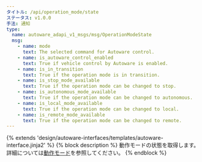 ```yaml
---
タイトル: /api/operation_mode/state
ステータス: v1.0.0
手法: 通知
type:
  name: autoware_adapi_v1_msgs/msg/OperationModeState
  msg:
    - name: mode
      text: The selected command for Autoware control.
    - name: is_autoware_control_enabled
      text: True if vehicle control by Autoware is enabled.
    - name: is_in_transition
      text: True if the operation mode is in transition.
    - name: is_stop_mode_available
      text: True if the operation mode can be changed to stop.
    - name: is_autonomous_mode_available
      text: True if the operation mode can be changed to autonomous.
    - name: is_local_mode_available
      text: True if the operation mode can be changed to local.
    - name: is_remote_mode_available
      text: True if the operation mode can be changed to remote.
---
```


{% extends 'design/autoware-interfaces/templates/autoware-interface.jinja2' %}
{% block description %}
動作モードの状態を取得します。
詳細については[動作モード](../../../features/operation_mode.md)を参照してください。
{% endblock %}
